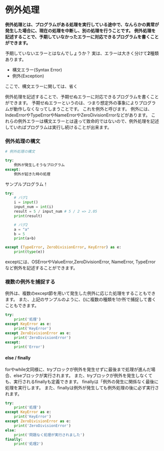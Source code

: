 # 例外処理

**例外処理とは、プログラムがある処理を実行している途中で、なんらかの異常が発生した場合に、現在の処理を中断し、別の処理を行うことです。**
**例外処理を記述することで、予期していなかったエラーに対応できるプログラムを書くことができます。**

予期していないエラーとはなんでしょうか？
実は、エラーは大きく分けて**2**種類あります。

- 構文エラー(Syntax Error)
- 例外(Exception)

ここで、構文エラーに関しては、省く


例外処理を記述することで、予期せぬエラーに対応できるプログラムを書くことができます。
予期せぬエラーというのは、つまり想定外の事象によりプログラムが動作しなくなってしまうことです。
これを例外と呼びます。
例外には、IndexErrorやTypeErrorやNameErrorやZeroDivisionErrorなどがあります。
これらの例外エラーは構文エラーとは違って致命的ではないので、例外処理を記述していればプログラムは実行し続けることが出来ます。

### 例外処理の構文
```python
# 例外処理の構文

try:
    例外が発生しそうなプログラム
except:
    例外が起きた時の処理
```

サンプルプログラム！
```python
try:
    # バグ1
    i = input()
    input_num = int(i)
    result = 5 / input_num # 5 / 2 => 2.05
    print(result)

    # バグ2
    a = "a"
    b = 5
    print(a+b)

except (TypeError, ZeroDivisionError, KeyError) as e:
    print(type(e))
```

exceptには、OSErrorやValueError,ZeroDivisionError, NameError, TypeErrorなど例外を記述することができます。

### 複数の例外を捕捉する

例外は、複数のexcept節を用いて発生した例外に応じた処理をすることもできます。
また、上記のサンプルのように、()に複数の種類を1か所で捕捉して書くこともできます。

```python
try:
    print('処理')
except KeyError as e:
    print('KeyError')
except ZeroDivisionError as e:
    print('ZeroDivisionError')
except:
    print('Error')
```


#### else / finally

forやwhile文同様に、tryブロックが例外を発生せずに最後まで処理が進んだ場合、elseブロックが実行されます。
また、tryブロックが例外を発生しなくても、実行されるfinallyも定義できます。
finallyは「例外の発生に関係なく最後に処理を実行します。
また、finallyは例外が発生しても例外処理の後に必ず実行されます。

```python
try:
    print('処理')
except KeyError as e:
    print('KeyError')
except ZeroDivisionError as e:
    print('ZeroDivisionError')
else:
    print('問題なく処理が実行されました')
finally:
    print('処理2')
```

